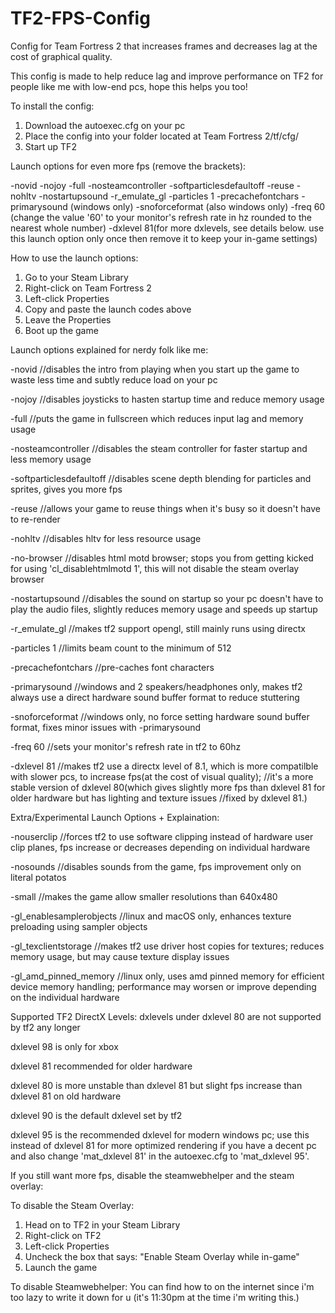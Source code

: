 # TF2-FPS-Config
Config for Team Fortress 2 that increases frames and decreases lag at the cost of graphical quality.

This config is made to help reduce lag and improve performance on TF2 for people like me with low-end pcs, hope this helps you too!

To install the config:
1. Download the autoexec.cfg on your pc
2. Place the config into your folder located at Team Fortress 2/tf/cfg/
3. Start up TF2


Launch options for even more fps (remove the brackets):

-novid -nojoy -full -nosteamcontroller -softparticlesdefaultoff -reuse -nohltv -nostartupsound -r_emulate_gl -particles 1 -precachefontchars -primarysound (windows only) -snoforceformat (also windows only) -freq 60 (change the value '60' to your monitor's refresh rate in hz rounded to the nearest whole number) -dxlevel 81(for more dxlevels, see details below. use this launch option only once then remove it to keep your in-game settings)


How to use the launch options:
1. Go to your Steam Library
2. Right-click on Team Fortress 2
3. Left-click Properties
4. Copy and paste the launch codes above
5. Leave the Properties
6. Boot up the game


Launch options explained for nerdy folk like me:

-novid //disables the intro from playing when you start up the game to waste less time and subtly reduce load on your pc

-nojoy //disables joysticks to hasten startup time and reduce memory usage

-full //puts the game in fullscreen which reduces input lag and memory usage

-nosteamcontroller //disables the steam controller for faster startup and less memory usage

-softparticlesdefaultoff //disables scene depth blending for particles and sprites, gives you more fps

-reuse //allows your game to reuse things when it's busy so it doesn't have to re-render

-nohltv //disables hltv for less resource usage

-no-browser //disables html motd browser; stops you from getting kicked for using 'cl_disablehtmlmotd 1', this will not disable the steam overlay browser

-nostartupsound //disables the sound on startup so your pc doesn't have to play the audio files, slightly reduces memory usage and speeds up startup

-r_emulate_gl //makes tf2 support opengl, still mainly runs using directx

-particles 1 //limits beam count to the minimum of 512

-precachefontchars //pre-caches font characters

-primarysound //windows and 2 speakers/headphones only, makes tf2 always use a direct hardware sound buffer format to reduce stuttering

-snoforceformat //windows only, no force setting hardware sound buffer format, fixes minor issues with -primarysound

-freq 60 //sets your monitor's refresh rate in tf2 to 60hz

-dxlevel 81 //makes tf2 use a directx level of 8.1, which is more compatilble with slower pcs, to increase fps(at the cost of visual quality);
            //it's a more stable version of dxlevel 80(which gives slightly more fps than dxlevel 81 for older hardware but has lighting and texture issues 
            //fixed by dxlevel 81.)


Extra/Experimental Launch Options + Explaination:

-nouserclip //forces tf2 to use software clipping instead of hardware user clip planes, fps increase or decreases depending on individual hardware

-nosounds //disables sounds from the game, fps improvement only on literal potatos

-small //makes the game allow smaller resolutions than 640x480

-gl_enablesamplerobjects //linux and macOS only, enhances texture preloading using sampler objects

-gl_texclientstorage //makes tf2 use driver host copies for textures; reduces memory usage, but may cause texture display issues

-gl_amd_pinned_memory //linux only, uses amd pinned memory for efficient device memory handling; performance may worsen or improve depending on the individual hardware

Supported TF2 DirectX Levels:
dxlevels under dxlevel 80 are not supported by tf2 any longer

dxlevel 98 is only for xbox

dxlevel 81 recommended for older hardware

dxlevel 80 is more unstable than dxlevel 81 but slight fps increase than dxlevel 81 on old hardware

dxlevel 90 is the default dxlevel set by tf2

dxlevel 95 is the recommended dxlevel for modern windows pc; use this instead of dxlevel 81 for more optimized rendering if you have a decent pc and also change 'mat_dxlevel 81' in the autoexec.cfg to 'mat_dxlevel 95'.


If you still want more fps, disable the steamwebhelper and the steam overlay:

To disable the Steam Overlay:
1. Head on to TF2 in your Steam Library
2. Right-click on TF2
3. Left-click Properties
4. Uncheck the box that says: "Enable Steam Overlay while in-game"
5. Launch the game

To disable Steamwebhelper:
You can find how to on the internet since i'm too lazy to write it down for u (it's 11:30pm at the time i'm writing this.)
